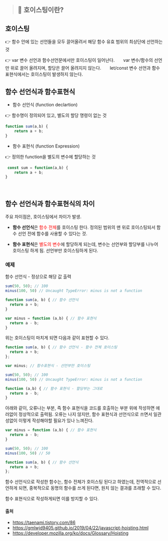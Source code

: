 > ##  🔎	호이스팅이란?

## 호이스팅

👉 함수 안에 있는 선언들을 모두 끌어올려서 해당 함수 유효 범위의 최상단에 선언하는 것

👉 var 변수 선언과 함수선언문에서만 호이스팅이 일어난다.
&nbsp;&nbsp;&nbsp;&nbsp;&nbsp; var 변수/함수의 선언만 위로 끌어 올려지며, 할당은 끌어 올려지지 않는다.
&nbsp;&nbsp;&nbsp;&nbsp;&nbsp; let/const 변수 선언과 함수표현식에서는 호이스팅이 발생하지 않는다.



## 함수 선언식과 함수표현식

* 함수 선언식 (function declartion)

 👉 함수명이 정의되어 있고, 별도의 할당 명령이 없는 것

```js
function sum(a,b) {
    return a + b;
}
```
* 함수 표현식 (function Expression)

 👉 정의한 function을 별도의 변수에 할당하는 것
 
```js
 const sum = function(a,b) {
    return a + b;
}

```
<br>

## 함수 선언식과 함수표현식의 차이

주요 차이점은, 호이스팅에서 차이가 발생.

* **함수 선언식**은 <span style="color: red">함수 전체</span>를 호이스팅 한다. 정의된 범위의 맨 위로 호이스팅되서 함수 선언 전에 함수를 사용할 수 있다는 것.

* **함수 표현식**은 <span style="color: red">별도의 변수</span>에 할당하게 되는데, 변수는 선언부와 할당부를 나누어 호이스팅 하게 됨. 선언부만 호이스팅하게 된다.

### 예제
함수 선언식 - 정상으로 해당 값 출력

```js
sum(50, 50); // 100
minus(100, 50) // Uncaught TypeError: minus is not a function

function sum(a, b) { // 함수 선언식
  return a + b;
}

var minus = function (a,b) { // 함수 표현식
  return a - b;
}
```
위는 호이스팅이 마치게 되면 다음과 같이 표현할 수 있다.

```js
function sum(a, b) { // 함수 선언식 - 함수 전체 호이스팅
  return a + b;
};

var minus; // 함수표현식 - 선언부만 호이스팅

sum(50, 50); // 100
minus(100, 50) // Uncaught TypeError: minus is not a function

function (a,b) { // 함수 표현식 - 할당부는 그대로
  return a - b;
}
```
아래와 같이, 오류나는 부분, 즉 함수 표현식을 코드를 호출하는 부분 위에 작성하면 에러없이 정상적으로 출력됨. 오류는 나지 않지만, 함수 표현식과 선언식으로 쓰면서 일관성없이 이렇게 작성해야할 필요가 있나 느껴진다.

```js
var minus = function (a,b) { // 함수 표현식
  return a - b;
}

sum(50, 50); // 100
minus(100, 50) // 50

function sum(a, b) { // 함수 선언식
  return a + b;
};
```
함수 선언식으로 작성한 함수는, 함수 전체가 호이스팅 된다고 하였는데, 전역적으로 선언하게 되면, 중복적으로 동명의 함수를 쓰게 된다면, 원치 않는 결과를 초래할 수 있다.

함수 표현식으로 작성하게되면 이를 방지할 수 있다.

#### 출처
* https://taenami.tistory.com/86
* https://gmlwjd9405.github.io/2019/04/22/javascript-hoisting.html
* https://developer.mozilla.org/ko/docs/Glossary/Hoisting

<br>